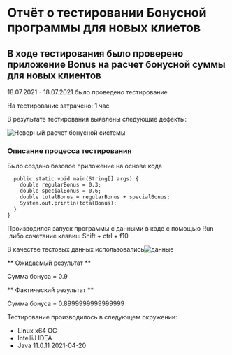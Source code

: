 # Отчёт о тестировании Бонусной программы для новых клиетов

## В ходе тестирования было проверено приложение Bonus на расчет бонусной суммы для новых клиентов

18.07.2021 - 18.07.2021  было проведено тестирование 

На тестирование затрачено: 1 час

В результате тестирования выявлены следующие дефекты:

![Неверный расчет бонусной системы](https://github.com/ElenaTyutina/Precision/issues/1)

### Описание процесса тестирования

Было создано базовое приложение на основе кода 

``` public class Main {
  public static void main(String[] args) {
    double regularBonus = 0.3;
    double specialBonus = 0.6;
    double totalBonus = regularBonus + specialBonus;
    System.out.println(totalBonus);
  }
}
```

Производился запуск программы с данными в коде с помощью Run ,либо сочетание клавиш Shift + ctrl + f10


В качестве тестовых данных использовались![данные](https://github.com/netology-code/javaqa-homeworks/tree/master/programming#%D0%B7%D0%B0%D0%B4%D0%B0%D1%87%D0%B0-2---precision)

** Ожидаемый результат **

Сумма бонуса = 0.9

** Фактический результат **

Сумма бонуса = 0.8999999999999999

Тестирование производилось в следующем окружении:

   * Linux x64 ОС
   * IntelliJ IDEA
   * Java 11.0.11 2021-04-20


